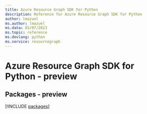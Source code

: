 ```yaml
---
title: Azure Resource Graph SDK for Python
description: Reference for Azure Resource Graph SDK for Python
author: lmazuel
ms.author: lmazuel
ms.data: 03/07/2023
ms.topic: reference
ms.devlang: python
ms.service: resourcegraph
---
```

# Azure Resource Graph SDK for Python - preview
## Packages - preview
[!INCLUDE [packages](resource-graph-index.md)]